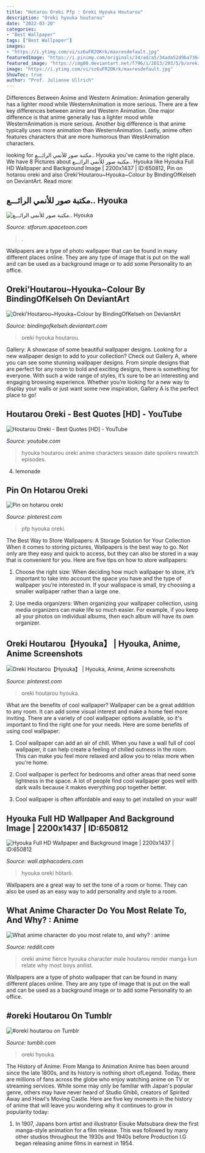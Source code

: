 ```yaml
---
title: "Hotarou Oreki Pfp : Oreki Hyouka Houtarou"
description: "Oreki hyouka houtarou"
date: "2022-03-20"
categories:
- "Best Wallpaper"
tags: ["Best Wallpaper"]
images:
- "https://i.ytimg.com/vi/sz6uFR2OKrk/maxresdefault.jpg"
featuredImage: "https://i.pinimg.com/originals/34/ad/a5/34ada52d9ba73642f9b9a7b1debf3488.jpg"
featured_image: "https://img00.deviantart.net/f796/i/2013/293/5/b/oreki_houtarou_hyouka_colour_by_bindingofkelseh-d6r50ms.png"
image: "https://i.ytimg.com/vi/sz6uFR2OKrk/maxresdefault.jpg"
ShowToc: true
author: "Prof. Julianne Ullrich"
---
```



Differences Between Anime and Western Animation: Animation generally has a lighter mood while WesternAnimation is more serious.
There are a few key differences between anime and Western Animation. One major difference is that anime generally has a lighter mood while WesternAnimation is more serious. Another big difference is that anime typically uses more animation than WesternAnimation. Lastly, anime often features characters that are more humorous than WestAnimation characters.

	

		
looking for مكتبة صور للأنمي الرائـــع.. Hyouka you've came to the right place. We have 8 Pictures about مكتبة صور للأنمي الرائـــع.. Hyouka like Hyouka Full HD Wallpaper and Background Image | 2200x1437 | ID:650812, Pin on hotarou oreki and also Oreki&#039;Houtarou~Hyouka~Colour by BindingOfKelseh on DeviantArt. Read more:
		
    
## مكتبة صور للأنمي الرائـــع.. Hyouka

<img loading=lazy src="http://images6.fanpop.com/image/photos/35000000/Houtarou-Oreki-hyouka-35051110-1280-720.jpg" onerror="this.onerror=null;this.src='https://tse4.mm.bing.net/th?id=OIP.SOIfvQYvlv-uy_D6CGUuAwHaEK&amp;pid=15.1';" alt="مكتبة صور للأنمي الرائـــع.. Hyouka">

_Source: stforum.spacetoon.com_

>. 

	



Wallpapers are a type of photo wallpaper that can be found in many different places online. They are any type of image that is put on the wall and can be used as a background image or to add some Personality to an office.

    
## Oreki&#039;Houtarou~Hyouka~Colour By BindingOfKelseh On DeviantArt

<img loading=lazy src="https://img00.deviantart.net/f796/i/2013/293/5/b/oreki_houtarou_hyouka_colour_by_bindingofkelseh-d6r50ms.png" onerror="this.onerror=null;this.src='https://tse3.mm.bing.net/th?id=OIP.H2od3snTOdTJUUrpeoOvHAHaE-&amp;pid=15.1';" alt="Oreki&#039;Houtarou~Hyouka~Colour by BindingOfKelseh on DeviantArt">

_Source: bindingofkelseh.deviantart.com_

>oreki hyouka houtarou. 

	

Gallery: A showcase of some beautiful wallpaper designs.
Looking for a new wallpaper design to add to your collection? Check out Gallery A, where you can see some stunning wallpaper designs. From simple designs that are perfect for any room to bold and exciting designs, there is something for everyone. With such a wide range of styles, it’s sure to be an interesting and engaging browsing experience. Whether you’re looking for a new way to display your walls or just want some new inspiration, Gallery A is the perfect place to go!





	
	
    
## Houtarou Oreki - Best Quotes [HD] - YouTube

<img loading=lazy src="https://i.ytimg.com/vi/sz6uFR2OKrk/maxresdefault.jpg" onerror="this.onerror=null;this.src='https://tse1.mm.bing.net/th?id=OIP.g4-76Q0E-iFp_udkSmuXiAHaEK&amp;pid=15.1';" alt="Houtarou Oreki - Best Quotes [HD] - YouTube">

_Source: youtube.com_

>hyouka houtarou oreki anime characters season date spoilers rewatch episodes. 

	

4. lemonade 

    
## Pin On Hotarou Oreki

<img loading=lazy src="https://i.pinimg.com/originals/34/ad/a5/34ada52d9ba73642f9b9a7b1debf3488.jpg" onerror="this.onerror=null;this.src='https://tse1.mm.bing.net/th?id=OIP.EHAhvN5xBqPzrRVdOXtyRQHaHa&amp;pid=15.1';" alt="Pin on hotarou oreki">

_Source: pinterest.com_

>pfp hyouka oreki. 

	

The Best Way to Store Wallpapers: A Storage Solution for Your Collection
When it comes to storing pictures, Wallpapers is the best way to go. Not only are they easy and quick to access, but they can also be stored in a way that is convenient for you. Here are five tips on how to store wallpapers:
1) Choose the right size: When deciding how much wallpaper to store, it’s important to take into account the space you have and the type of wallpaper you’re interested in. If your wallspace is small, try choosing a smaller wallpaper rather than a large one.

2) Use media organizers: When organizing your wallpaper collection, using media organizers can make life so much easier. For example, if you keep all your photos on individual albums, then each album will have its own organizer.

    
## Oreki Houtarou【Hyouka】 | Hyouka, Anime, Anime Screenshots

<img loading=lazy src="https://i.pinimg.com/originals/a5/b9/e6/a5b9e634e35df557ad7da791a12f0e48.jpg" onerror="this.onerror=null;this.src='https://tse2.mm.bing.net/th?id=OIP.OI8XiPFvIoELXi0rF1fqyAHaEK&amp;pid=15.1';" alt="Oreki Houtarou【Hyouka】 | Hyouka, Anime, Anime screenshots">

_Source: pinterest.com_

>oreki houtarou hyouka. 

	

What are the benefits of cool wallpaper?
Wallpaper can be a great addition to any room. It can add some visual interest and make a home feel more inviting. There are a variety of cool wallpaper options available, so it's important to find the right one for your needs. Here are some benefits of using cool wallpaper: 
1. Cool wallpaper can add an air of chill. When you have a wall full of cool wallpaper, it can help create a feeling of chilled outness in the room. This can make you feel more relaxed and allow you to relax more when you're home. 

2. Cool wallpaper is perfect for bedrooms and other areas that need some lightness in the space. A lot of people find cool wallpaper goes well with dark walls because it makes everything pop together better. 

3. Cool wallpaper is often affordable and easy to get installed on your wall!

    
## Hyouka Full HD Wallpaper And Background Image | 2200x1437 | ID:650812

<img loading=lazy src="https://images2.alphacoders.com/650/650812.jpg" onerror="this.onerror=null;this.src='https://tse4.mm.bing.net/th?id=OIP.2HYpTOCicfIGnwpeiWzKIgHaE1&amp;pid=15.1';" alt="Hyouka Full HD Wallpaper and Background Image | 2200x1437 | ID:650812">

_Source: wall.alphacoders.com_

>hyouka oreki hōtarō. 

	

Wallpapers are a great way to set the tone of a room or home. They can also be used as an easy way to add personality and style to a room.

    
## What Anime Character Do You Most Relate To, And Why? : Anime

<img loading=lazy src="http://fc00.deviantart.net/fs71/f/2012/265/0/3/oreki_houtarou_render_4_by_joouls-d5fk9di.png" onerror="this.onerror=null;this.src='https://tse2.mm.bing.net/th?id=OIP.ms4pgkbFoI7SSvZqFK3IMwHaEM&amp;pid=15.1';" alt="What anime character do you most relate to, and why? : anime">

_Source: reddit.com_

>oreki anime fierce hyouka character male houtarou render manga kun relate why most boys anilist. 

	



Wallpapers are a type of photo wallpaper that can be found in many different places online. They are any type of image that is put on the wall and can be used as a background image or to add some Personality to an office.

    
## #oreki Houtarou On Tumblr

<img loading=lazy src="https://64.media.tumblr.com/d0d2aa9bbfaa1861c4b8f779571ebb8e/d39626bbf45c1e5c-89/s1280x1920/7c60a0fe3cac480581ed98af101fd53a7694f3fd.jpg" onerror="this.onerror=null;this.src='https://tse3.mm.bing.net/th?id=OIP.jTZoa2Z-osE9sUVI5zABqQHaHa&amp;pid=15.1';" alt="#oreki houtarou on Tumblr">

_Source: tumblr.com_

>oreki hyouka. 

	

The History of Anime: From Manga to Animation
Anime has been around since the late 1800s, and its history is nothing short ofLegend. Today, there are millions of fans across the globe who enjoy watching anime on TV or streaming services. While some may only be familiar with Japan's popular genre, others may have never heard of Studio Ghibli, creators of Spirited Away and Howl's Moving Castle. Here are five key moments in the history of anime that will leave you wondering why it continues to grow in popularity today:
1) In 1907, Japans born artist and illustrator Eisuke Matsubara drew the first manga-style animation for a film release. This was followed by many other studios throughout the 1930s and 1940s before Production I.G began releasing anime films in earnest in 1954.

